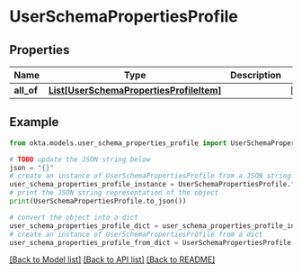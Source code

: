 # UserSchemaPropertiesProfile


## Properties

Name | Type | Description | Notes
------------ | ------------- | ------------- | -------------
**all_of** | [**List[UserSchemaPropertiesProfileItem]**](UserSchemaPropertiesProfileItem.md) |  | [optional] 

## Example

```python
from okta.models.user_schema_properties_profile import UserSchemaPropertiesProfile

# TODO update the JSON string below
json = "{}"
# create an instance of UserSchemaPropertiesProfile from a JSON string
user_schema_properties_profile_instance = UserSchemaPropertiesProfile.from_json(json)
# print the JSON string representation of the object
print(UserSchemaPropertiesProfile.to_json())

# convert the object into a dict
user_schema_properties_profile_dict = user_schema_properties_profile_instance.to_dict()
# create an instance of UserSchemaPropertiesProfile from a dict
user_schema_properties_profile_from_dict = UserSchemaPropertiesProfile.from_dict(user_schema_properties_profile_dict)
```
[[Back to Model list]](../README.md#documentation-for-models) [[Back to API list]](../README.md#documentation-for-api-endpoints) [[Back to README]](../README.md)


